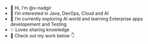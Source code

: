 - 👋 Hi, I’m @v-nadgir
- 👀 I’m interested in Java, DevOps, Cloud and AI 
- 🌱 I’m currently exploring AI world and learning Enterprise apps developement and Testing
- ✨ Loves sharing knowledge
- 📂 Check out my work below 👇
<!---
v-nadgir/v-nadgir is a ✨ special ✨ repository because its `README.md` (this file) appears on your GitHub profile.
You can click the Preview link to take a look at your changes.
--->
